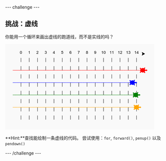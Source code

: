 \--- challenge \---

## 挑战：虚线

你能用一个循环来画出虚线的跑道线，而不是实线的吗？

![截图](images/race-finished.png)

**Hint:**查找能绘制一条虚线的代码。 尝试使用：`for`, `forward()`, `penup()` 以及 `pendown()`

\--- /challenge \---